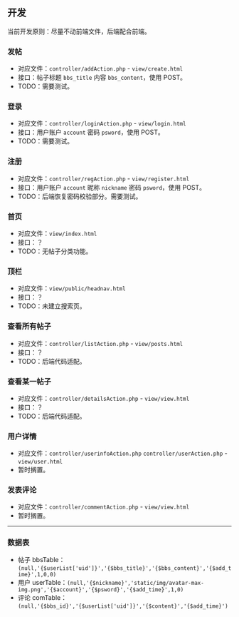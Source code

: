 ## 开发
当前开发原则：尽量不动前端文件，后端配合前端。

### 发帖
* 对应文件：`controller/addAction.php` - `view/create.html`
* 接口：帖子标题 `bbs_title` 内容 `bbs_content`，使用 POST。
* TODO：需要测试。

### 登录
* 对应文件：`controller/loginAction.php` - `view/login.html`
* 接口：用户账户 `account` 密码 `psword`，使用 POST。
* TODO：需要测试。

### 注册
* 对应文件：`controller/regAction.php` - `view/register.html`
* 接口：用户账户 `account` 昵称 `nickname` 密码 `psword`，使用 POST。
* TODO：后端恢复密码校验部分。需要测试。

### 首页
* 对应文件：`view/index.html`
* 接口：？
* TODO：无帖子分类功能。

### 顶栏
* 对应文件：`view/public/headnav.html`
* 接口：？
* TODO：未建立搜索页。

### 查看所有帖子
* 对应文件：`controller/listAction.php` - `view/posts.html`
* 接口：？
* TODO：后端代码适配。

### 查看某一帖子
* 对应文件：`controller/detailsAction.php` - `view/view.html`
* 接口：？
* TODO：后端代码适配。

### 用户详情
* 对应文件：`controller/userinfoAction.php` `controller/userAction.php` - `view/user.html`
* 暂时搁置。

### 发表评论
* 对应文件：`controller/commentAction.php` - `view/view.html`
* 暂时搁置。

---

### 数据表

* 帖子 bbsTable：`(null,'{$userList['uid']}','{$bbs_title}','{$bbs_content}','{$add_time}',1,0,0)`
* 用户 userTable：`(null,'{$nickname}','static/img/avatar-max-img.png','{$account}','{$psword}','{$add_time}',1,0)`
* 评论 comTable：`(null,'{$bbs_id}','{$userList['uid']}','{$content}','{$add_time}')`
